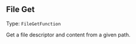 

##  File Get 

Type: `FileGetFunction`

Get a file descriptor and content from a given path.






